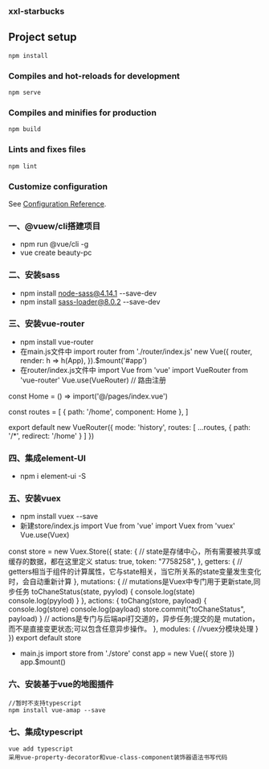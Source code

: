 ### xxl-starbucks

## Project setup
```
npm install
```

### Compiles and hot-reloads for development
```
npm serve
```

### Compiles and minifies for production
```
npm build
```

### Lints and fixes files
```
npm lint
```

### Customize configuration
See [Configuration Reference](https://cli.vuejs.org/config/).

### 一、@vuew/cli搭建项目
+ npm run @vue/cli -g
+ vue create beauty-pc

### 二、安装sass
+ npm install node-sass@4.14.1 --save-dev
+ npm install sass-loader@8.0.2 --save-dev 

### 三、安装vue-router
+ npm install vue-router
+ 在main.js文件中
import router from './router/index.js'
new Vue({
  router,
  render: h => h(App),
}).$mount('#app')
+ 在router/index.js文件中
import Vue from 'vue'
import VueRouter from 'vue-router'
Vue.use(VueRouter)  // 路由注册

const Home = () => import('@/pages/index.vue')

const routes = [
	{ path: '/home', component: Home },
]

export default new VueRouter({
	mode: 'history',
	routes: [
		...routes,
		{ path: '/*', redirect: '/home' }
	]
})

### 四、集成element-UI
+ npm i element-ui -S

### 五、安装vuex
+ npm install vuex --save
+ 新建store/index.js
import Vue from 'vue'
import Vuex from 'vuex'
Vue.use(Vuex)

const store = new Vuex.Store({
	state: {
		// state是存储中心，所有需要被共享或缓存的数据，都在这里定义
		status: true,
		token: "7758258",
	},
	getters: {
		// getters相当于组件的计算属性，它与state相关，当它所关系的state变量发生变化时，会自动重新计算
	},
	mutations: {
		// mutations是Vuex中专门用于更新state,同步任务
		toChaneStatus(state, pyylod) {
			console.log(state)
			console.log(pyylod)
		}
	},
	actions: {
		toChang(store, payload) {
			console.log(store)
			console.log(payload)
			store.commit("toChaneStatus", payload)
		}
		// actions是专门与后端api打交道的，异步任务;提交的是 mutation，而不是直接变更状态;可以包含任意异步操作。
	},
	modules: {
		//vuex分模块处理
	}
})
export default store
+ main.js
import store from './store'
const app = new Vue({
	store
})
app.$mount()

### 六、安装基于vue的地图插件
```
//暂时不支持typescript
npm install vue-amap --save
```
### 七、集成typescript
```
vue add typescript
采用vue-property-decorator和vue-class-component装饰器语法书写代码
```